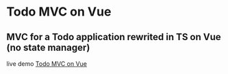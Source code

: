 # Todo MVC on Vue

## MVC for a Todo application rewrited in TS on Vue (no state manager)

live demo [Todo MVC on Vue](https://forjmail.github.io/todo_mvc_vue/)
